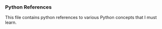 ### Python References

This file contains python references to various Python concepts that I must learn.